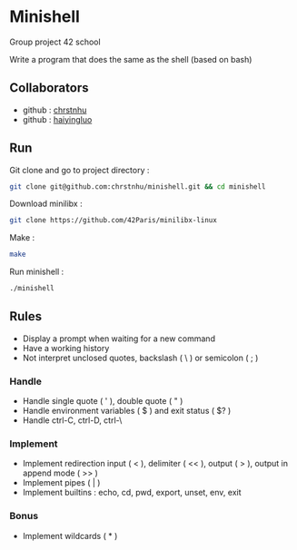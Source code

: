 # Minishell

Group project 42 school

Write a program that does the same as the shell (based on bash)

## Collaborators
* github : [chrstnhu](https://github.com/chrstnhu)
* github : [haiyingluo](https://github.com/haiyingluo?tab=repositories)

## Run

Git clone and go to project directory :

```bash
git clone git@github.com:chrstnhu/minishell.git && cd minishell
```

Download minilibx :
```bash
git clone https://github.com/42Paris/minilibx-linux
```

Make :
```bash
make
```

Run minishell :
```bash
./minishell
```

## Rules
* Display a prompt when waiting for a new command
* Have a working history
* Not interpret unclosed quotes, backslash ( \ ) or semicolon ( ; )
### Handle
* Handle single quote ( ' ), double quote ( " )
* Handle environment variables ( $ ) and exit status ( $? )
* Handle ctrl-C, ctrl-D, ctrl-\

### Implement
* Implement redirection input ( < ), delimiter ( << ), output ( > ), output in append mode ( >> )
* Implement pipes ( | )
* Implement builtins : echo, cd, pwd, export, unset, env, exit

### Bonus
* Implement wildcards ( * )
